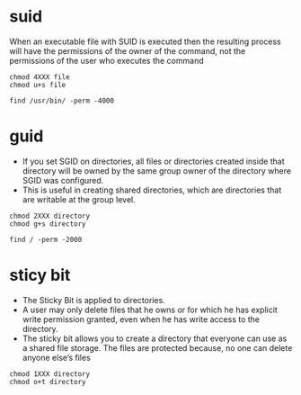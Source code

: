 # suid

When an executable file with SUID is executed then the resulting process will have the permissions of the owner of the command, not the permissions of the user who executes the command

```
chmod 4XXX file
chmod u+s file

find /usr/bin/ -perm -4000

```

# guid

- If you set SGID on directories, all files or directories created inside that directory will be
  owned by the same group owner of the directory where SGID was configured.
- This is useful in creating shared directories, which are directories that are writable at
  the group level.

```
chmod 2XXX directory
chmod g+s directory

find / -perm -2000

```

# sticy bit

- The Sticky Bit is applied to directories.
- A user may only delete files that he owns or for which he has explicit write permission granted, even when he has write access to the directory.
- The sticky bit allows you to create a directory that everyone can use as a shared file storage. The files are protected because, no one can delete anyone else’s files

```
chmod 1XXX directory
chmod o+t directory

```
